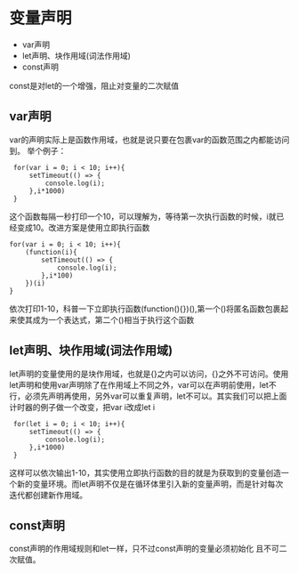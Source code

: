 # 变量声明
+ var声明
+ let声明、块作用域(词法作用域)
+ const声明


const是对let的一个增强，阻止对变量的二次赋值
## var声明
var的声明实际上是函数作用域，也就是说只要在包裹var的函数范围之内都能访问到。
举个例子：
```TS
 for(var i = 0; i < 10; i++){
     setTimeout(() => {
         console.log(i);
     },i*1000)
 }
```
这个函数每隔一秒打印一个10，可以理解为，等待第一次执行函数的时候，i就已经变成10。改进方案是使用立即执行函数
```TS
for(var i = 0; i < 10; i++){
    (function(i){
        setTimeout(() => {
            console.log(i);
        },i*100)        
    })(i)
}
```
依次打印1-10，科普一下立即执行函数(function(){})(),第一个()将匿名函数包裹起来使其成为一个表达式，第二个()相当于执行这个函数

## let声明、块作用域(词法作用域)
let声明的变量使用的是块作用域，也就是{}之内可以访问，{}之外不可访问。使用let声明和使用var声明除了在作用域上不同之外，var可以在声明前使用，let不行，必须先声明再使用，另外var可以重复声明，let不可以。其实我们可以把上面计时器的例子做一个改变，把var i改成let i
```TS
 for(let i = 0; i < 10; i++){
     setTimeout(() => {
         console.log(i);
     },i*1000)
 }
```
这样可以依次输出1-10，其实使用立即执行函数的目的就是为获取到的变量创造一个新的变量环境。而let声明不仅是在循环体里引入新的变量声明，而是针对每次迭代都创建新作用域。

## const声明
const声明的作用域规则和let一样，只不过const声明的变量必须初始化 且不可二次赋值。
